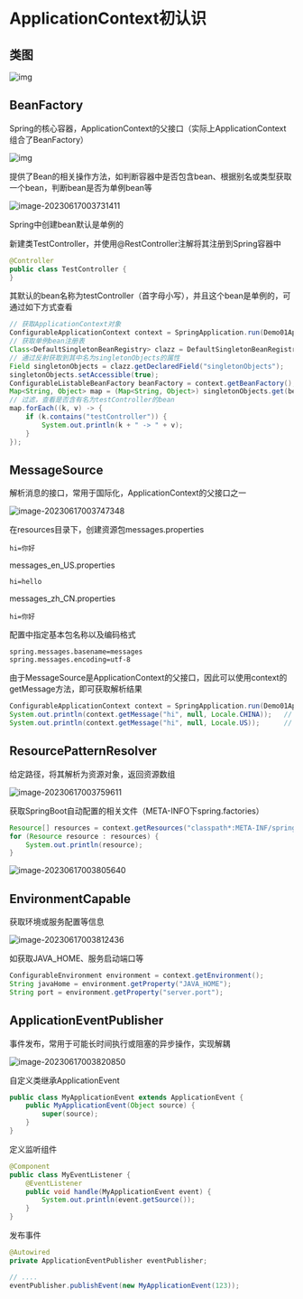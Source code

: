 # ApplicationContext初认识

## 类图

![img](https://cdn.nlark.com/yuque/0/2023/png/21390724/1684774540324-cc6a4cb0-eb2a-44fd-92f4-7cdb89e2f68f.png)

## BeanFactory

Spring的核心容器，ApplicationContext的父接口（实际上ApplicationContext组合了BeanFactory）

![img](https://cdn.nlark.com/yuque/0/2023/png/21390724/1684774850495-5596907c-5528-4e14-b431-eff2d44e1490.png)

提供了Bean的相关操作方法，如判断容器中是否包含bean、根据别名或类型获取一个bean，判断bean是否为单例bean等

![image-20230617003731411](https://picgo-1304850123.cos.ap-guangzhou.myqcloud.com/image-20230617003731411.png)

Spring中创建bean默认是单例的

新建类TestController，并使用@RestController注解将其注册到Spring容器中

```java
@Controller
public class TestController {
}
```

其默认的bean名称为testController（首字母小写），并且这个bean是单例的，可通过如下方式查看

```java
// 获取ApplicationContext对象
ConfigurableApplicationContext context = SpringApplication.run(Demo01Application.class, args);
// 获取单例bean注册表
Class<DefaultSingletonBeanRegistry> clazz = DefaultSingletonBeanRegistry.class;
// 通过反射获取到其中名为singletonObjects的属性
Field singletonObjects = clazz.getDeclaredField("singletonObjects");
singletonObjects.setAccessible(true);
ConfigurableListableBeanFactory beanFactory = context.getBeanFactory();
Map<String, Object> map = (Map<String, Object>) singletonObjects.get(beanFactory);
// 过滤，查看是否含有名为testController的bean
map.forEach((k, v) -> {
    if (k.contains("testController")) {
        System.out.println(k + " -> " + v);
    }
});
```

## MessageSource

解析消息的接口，常用于国际化，ApplicationContext的父接口之一

![image-20230617003747348](https://picgo-1304850123.cos.ap-guangzhou.myqcloud.com/image-20230617003747348.png)

在resources目录下，创建资源包messages.properties

```properties
hi=你好
```

messages_en_US.properties

```properties
hi=hello
```

messages_zh_CN.properties

```properties
hi=你好
```

配置中指定基本包名称以及编码格式

```properties
spring.messages.basename=messages
spring.messages.encoding=utf-8
```

由于MessageSource是ApplicationContext的父接口，因此可以使用context的getMessage方法，即可获取解析结果

```java
ConfigurableApplicationContext context = SpringApplication.run(Demo01Application.class, args);
System.out.println(context.getMessage("hi", null, Locale.CHINA));	// 你好
System.out.println(context.getMessage("hi", null, Locale.US));		// hello
```

## ResourcePatternResolver

给定路径，将其解析为资源对象，返回资源数组

![image-20230617003759611](https://picgo-1304850123.cos.ap-guangzhou.myqcloud.com/image-20230617003759611.png)

获取SpringBoot自动配置的相关文件（META-INFO下spring.factories）

```java
Resource[] resources = context.getResources("classpath*:META-INF/spring.factories");
for (Resource resource : resources) {
    System.out.println(resource);
}
```

![image-20230617003805640](https://picgo-1304850123.cos.ap-guangzhou.myqcloud.com/image-20230617003805640.png)

## EnvironmentCapable

获取环境或服务配置等信息

![image-20230617003812436](https://picgo-1304850123.cos.ap-guangzhou.myqcloud.com/image-20230617003812436.png)

如获取JAVA_HOME、服务启动端口等

```java
ConfigurableEnvironment environment = context.getEnvironment();
String javaHome = environment.getProperty("JAVA_HOME");
String port = environment.getProperty("server.port");
```

## ApplicationEventPublisher

事件发布，常用于可能长时间执行或阻塞的异步操作，实现解耦

![image-20230617003820850](https://picgo-1304850123.cos.ap-guangzhou.myqcloud.com/image-20230617003820850.png)

自定义类继承ApplicationEvent

```java
public class MyApplicationEvent extends ApplicationEvent {
    public MyApplicationEvent(Object source) {
        super(source);
    }
}
```

定义监听组件

```java
@Component
public class MyEventListener {
    @EventListener
    public void handle(MyApplicationEvent event) {
        System.out.println(event.getSource());
    }
}
```

发布事件

```java
@Autowired
private ApplicationEventPublisher eventPublisher;

// ....
eventPublisher.publishEvent(new MyApplicationEvent(123));
```